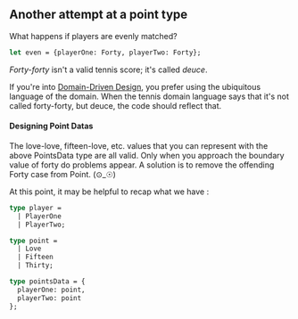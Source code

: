 ## Another attempt at a point type

What happens if players are evenly matched?

```OCaml
let even = {playerOne: Forty, playerTwo: Forty};
```

_Forty-forty_ isn't a valid tennis score; it's called _deuce_.

If you're into [Domain-Driven Design](https://www.infoq.com/minibooks/domain-driven-design-quickly), you prefer using the ubiquitous language of the domain. When the tennis domain language says that it's not called forty-forty, but deuce, the code should reflect that.

#### Designing Point Datas

The love-love, fifteen-love, etc. values that you can represent with the above PointsData type are all valid. Only when you approach the boundary value of forty do problems appear. A solution is to remove the offending Forty case from Point. (⊙_☉)

At this point, it may be helpful to recap what we have :

```OCaml
type player =
  | PlayerOne
  | PlayerTwo;

type point =
  | Love
  | Fifteen
  | Thirty;

type pointsData = {
  playerOne: point,
  playerTwo: point
};
```
